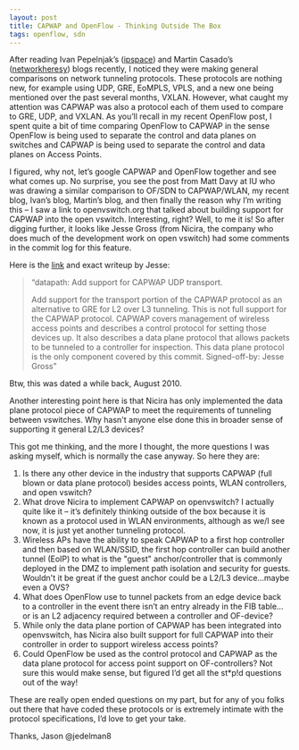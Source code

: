 ```yaml
---
layout: post
title: CAPWAP and OpenFlow - Thinking Outside The Box
tags: openflow, sdn
---
```


After reading Ivan Pepelnjak’s ([ipspace](http://blog.ioshints.info/2011/11/openflow-enterprise-use-cases.html)) and Martin Casado’s ([networkheresy](http://networkheresy.wordpress.com/2011/11/17/is-openflowsdn-good-at-forwarding/)) blogs recently, I noticed they were making general comparisons on network tunneling protocols.  These protocols are nothing new, for example using UDP, GRE, EoMPLS, VPLS, and a new one being mentioned over the past several months, VXLAN.  However, what caught my attention was CAPWAP was also a protocol each of them used to compare to GRE, UDP, and VXLAN.  As you’ll recall in my recent OpenFlow post, I spent quite a bit of time comparing OpenFlow to CAPWAP in the sense OpenFlow is being used to separate the control and data planes on switches and CAPWAP is being used to separate the control and data planes on Access Points.

I figured, why not, let’s google CAPWAP and OpenFlow together and see what comes up.  No surprise, you see the post from Matt Davy at IU who was drawing a similar comparison to OF/SDN to CAPWAP/WLAN, my recent blog, Ivan’s blog, Martin’s blog, and then finally the reason why I’m writing this – I saw a link to openvswitch.org that talked about building support for CAPWAP into the open vswitch.  Interesting, right?  Well, to me it is!  So after digging further, it looks like Jesse Gross (from Nicira, the company who does much of the development work on open vswitch) had some comments in the commit log for this feature.  

Here is the [link](http://openvswitch.org/cgi-bin/gitweb.cgi?p=openflow;a=log;h=refs/tags/v1.1.0pre1) and exact writeup by Jesse:
 
>“datapath: Add support for CAPWAP UDP transport.
>   
>   Add support for the transport portion of the CAPWAP protocol as an alternative to GRE for L2 over L3 tunneling.  This is not full support for the CAPWAP protocol.  CAPWAP covers management of wireless access points and describes a control protocol for setting those devices up.  It also describes a data plane protocol that allows packets to be tunneled to a controller for inspection. This data plane protocol is the only component covered by this commit.
>   Signed-off-by: Jesse Gross”  

Btw, this was dated a while back, August 2010. 

Another interesting point here is that Nicira has only implemented the data plane protocol piece of CAPWAP to meet the requirements of tunneling between vswitches.  Why hasn't anyone else done this in broader sense of supporting it general L2/L3 devices?

This got me thinking, and the more I thought, the more questions I was asking myself, which is normally the case anyway.  So here they are:

1. Is there any other device in the industry that supports CAPWAP (full blown or data plane protocol) besides access points, WLAN controllers, and open vswitch?
2. What drove Nicira to implement CAPWAP on openvswitch?  I actually quite like it – it’s definitely thinking outside of the box because it is known as a protocol used in WLAN environments, although as we/I see now, it is just yet another tunneling protocol.
3. Wireless APs have the ability to speak CAPWAP to a first hop controller and then based on WLAN/SSID, the first hop controller can build another tunnel (EoIP) to what is the "guest" anchor/controller that is commonly deployed in the DMZ to implement path isolation and security for guests.  Wouldn't it be great if the guest anchor could be a L2/L3 device...maybe even a OVS?
4. What does OpenFlow use to tunnel packets from an edge device back to a controller in the event there isn’t an entry already in the FIB table…or is an L2 adjacency required between a controller and OF-device?
5. While only the data plane portion of CAPWAP has been integrated into openvswitch, has Nicira also built support for full CAPWAP into their controller in order to support wireless access points?
6. Could OpenFlow be used as the control protocol and CAPWAP as the data plane protocol for access point support on OF-controllers?  Not sure this would make sense, but figured I’d get all the st*p!d questions out of the way!

These are really open ended questions on my part, but for any of you folks out there that have coded these protocols or is extremely intimate with the protocol specifications, I’d love to get your take.

Thanks,
Jason 
@jedelman8

